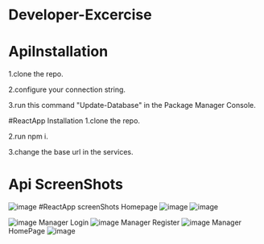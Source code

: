 # Developer-Excercise
# ApiInstallation

1.clone the repo.

2.configure your connection string.

3.run this command "Update-Database" in the Package Manager Console.

#ReactApp Installation
1.clone the repo.

2.run npm i.

3.change the base url in the services.

# Api ScreenShots
![image](https://github.com/marindimitrov12/developer-excercise/assets/63950527/3ac153d2-91fe-4dc4-b777-60c14240a585)
#ReactApp screenShots
Homepage
![image](https://github.com/marindimitrov12/developer-excercise/assets/63950527/07e68a69-5870-4ac1-92cb-bfb85b2112ea)
![image](https://github.com/marindimitrov12/developer-excercise/assets/63950527/f6dfb7ea-f8bb-4c76-8bea-c7279b2e828f)

![image](https://github.com/marindimitrov12/developer-excercise/assets/63950527/1c85e103-21ae-42f1-9943-5a26e4c170d9)
Manager Login
![image](https://github.com/marindimitrov12/developer-excercise/assets/63950527/557977ca-7069-44b9-9ef3-ea250e67f960)
Manager Register
![image](https://github.com/marindimitrov12/developer-excercise/assets/63950527/f5c62a6b-939e-46a6-b7bc-aef8ea79ab07)
Manager HomePage
![image](https://github.com/marindimitrov12/developer-excercise/assets/63950527/e8074f53-b60d-4b23-9b81-63736704f0d2)







